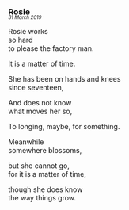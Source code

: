 ### Rosie
<p style="margin:0; margin-top: -1.25rem">
  <em>
    <small><small>31 March 2019</small></small>
  </em>
</p>

Rosie works\
so hard\
to please the factory man.

It is a matter of time.

She has been on hands and knees\
since seventeen,

And does not know\
what moves her so,

To longing, maybe, for something.

Meanwhile\
somewhere blossoms,

but she cannot go,\
for it is a matter of time,

though she does know\
the way things grow.
